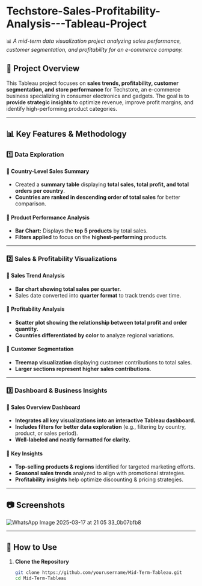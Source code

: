 # Techstore-Sales-Profitability-Analysis---Tableau-Project
📊 *A mid-term data visualization project analyzing sales performance, customer segmentation, and profitability for an e-commerce company.*

## **📌 Project Overview**
This Tableau project focuses on **sales trends, profitability, customer segmentation, and store performance** for Techstore, an e-commerce business specializing in consumer electronics and gadgets. The goal is to **provide strategic insights** to optimize revenue, improve profit margins, and identify high-performing product categories.

---

## **📊 Key Features & Methodology**

### 1️⃣ Data Exploration 
#### **📍 Country-Level Sales Summary**
- Created a **summary table** displaying **total sales, total profit, and total orders per country**.
- **Countries are ranked in descending order of total sales** for better comparison.

#### **📍 Product Performance Analysis**
- **Bar Chart:** Displays the **top 5 products** by total sales.
- **Filters applied** to focus on the **highest-performing** products.

---

### 2️⃣ Sales & Profitability Visualizations 
#### **📍 Sales Trend Analysis**
- **Bar chart showing total sales per quarter.**
- Sales date converted into **quarter format** to track trends over time.

#### **📍 Profitability Analysis**
- **Scatter plot showing the relationship between total profit and order quantity.**
- **Countries differentiated by color** to analyze regional variations.

#### **📍 Customer Segmentation**
- **Treemap visualization** displaying customer contributions to total sales.
- **Larger sections represent higher sales contributions**.

---

### 3️⃣ Dashboard & Business Insights 
#### **📍 Sales Overview Dashboard**
- **Integrates all key visualizations into an interactive Tableau dashboard.**
- **Includes filters for better data exploration** (e.g., filtering by country, product, or sales period).
- **Well-labeled and neatly formatted for clarity.**

#### **📍 Key Insights**
- **Top-selling products & regions** identified for targeted marketing efforts.
- **Seasonal sales trends** analyzed to align with promotional strategies.
- **Profitability insights** help optimize discounting & pricing strategies.

---

## **📷 Screenshots**
![WhatsApp Image 2025-03-17 at 21 05 33_0b07bfb8](https://github.com/user-attachments/assets/6091ca5b-8d44-4ffd-9b22-16ccd5e80598)


---

## **🚀 How to Use**
1. **Clone the Repository**  
   ```sh
   git clone https://github.com/yourusername/Mid-Term-Tableau.git
   cd Mid-Term-Tableau
